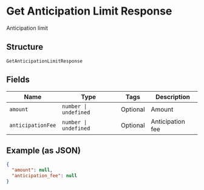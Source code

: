 
# Get Anticipation Limit Response

Anticipation limit

## Structure

`GetAnticipationLimitResponse`

## Fields

| Name | Type | Tags | Description |
|  --- | --- | --- | --- |
| `amount` | `number \| undefined` | Optional | Amount |
| `anticipationFee` | `number \| undefined` | Optional | Anticipation fee |

## Example (as JSON)

```json
{
  "amount": null,
  "anticipation_fee": null
}
```

